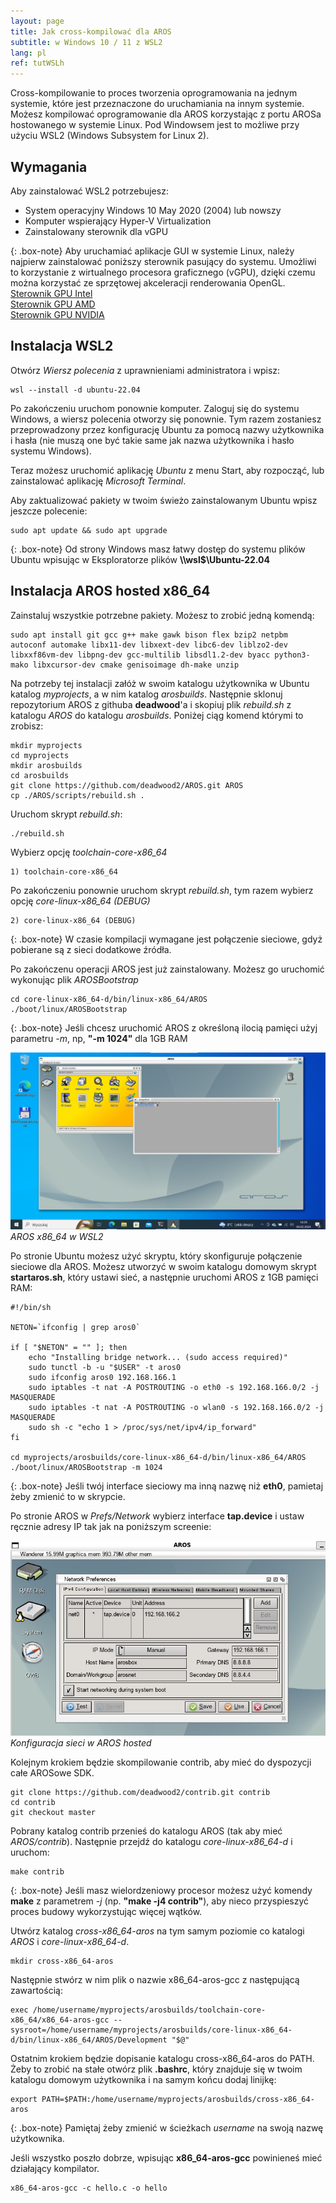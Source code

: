 ```yaml
---
layout: page
title: Jak cross-kompilować dla AROS
subtitle: w Windows 10 / 11 z WSL2
lang: pl
ref: tutWSLh
---
```


Cross-kompilowanie to proces tworzenia oprogramowania na jednym systemie, które jest przeznaczone do uruchamiania na innym systemie. Możesz kompilować oprogramowanie dla AROS korzystając z portu AROSa hostowanego w systemie Linux. Pod Windowsem jest to możliwe przy użyciu WSL2 (Windows Subsystem for Linux 2).

## Wymagania

Aby zainstalować WSL2 potrzebujesz:
- System operacyjny Windows 10 May 2020 (2004) lub nowszy
- Komputer wspierający Hyper-V Virtualization
- Zainstalowany sterownik dla vGPU

{: .box-note}
Aby uruchamiać aplikacje GUI w systemie Linux, należy najpierw zainstalować poniższy sterownik pasujący do systemu. Umożliwi to korzystanie z wirtualnego 
procesora graficznego (vGPU), dzięki czemu można korzystać ze sprzętowej akceleracji renderowania OpenGL.  
[Sterownik GPU Intel](https://www.intel.com/content/www/us/en/download/19344/intel-graphics-windows-dch-drivers.html)  
[Sterownik GPU AMD](https://www.amd.com/en/support)  
[Sterownik GPU NVIDIA](https://www.nvidia.com/Download/index.aspx?lang=en-us)  
  
## Instalacja WSL2

Otwórz *Wiersz polecenia* z uprawnieniami administratora i wpisz:
```
wsl --install -d ubuntu-22.04
```
Po zakończeniu uruchom ponownie komputer. Zaloguj się do systemu Windows, a wiersz polecenia otworzy się ponownie. Tym razem zostaniesz przeprowadzony przez konfigurację Ubuntu za pomocą nazwy użytkownika i hasła (nie muszą one być takie same jak nazwa użytkownika i hasło systemu Windows).

Teraz możesz uruchomić aplikację *Ubuntu* z menu Start, aby rozpocząć, lub zainstalować aplikację *Microsoft Terminal*.

Aby zaktualizować pakiety w twoim świeżo zainstalowanym Ubuntu wpisz jeszcze polecenie:
```
sudo apt update && sudo apt upgrade
```

{: .box-note}
Od strony Windows masz łatwy dostęp do systemu plików Ubuntu wpisując w Eksploratorze plików **\\\wsl$\Ubuntu-22.04**

## Instalacja AROS hosted x86_64

Zainstaluj wszystkie potrzebne pakiety. Możesz to zrobić jedną komendą:
```
sudo apt install git gcc g++ make gawk bison flex bzip2 netpbm autoconf automake libx11-dev libxext-dev libc6-dev liblzo2-dev libxxf86vm-dev libpng-dev gcc-multilib libsdl1.2-dev byacc python3-mako libxcursor-dev cmake genisoimage dh-make unzip
```
Na potrzeby tej instalacji załóż w swoim katalogu użytkownika w Ubuntu katalog *myprojects*, a w nim katalog *arosbuilds*. Następnie sklonuj repozytorium AROS z githuba **deadwood**'a i skopiuj plik *rebuild.sh* z katalogu *AROS* do katalogu *arosbuilds*. Poniżej ciąg komend którymi to zrobisz:

```
mkdir myprojects
cd myprojects
mkdir arosbuilds
cd arosbuilds
git clone https://github.com/deadwood2/AROS.git AROS
cp ./AROS/scripts/rebuild.sh .
```
Uruchom skrypt *rebuild.sh*:
```
./rebuild.sh
```
Wybierz opcję *toolchain-core-x86_64*
```
1) toolchain-core-x86_64
```
Po zakończeniu ponownie uruchom skrypt *rebuild.sh*, tym razem wybierz opcję *core-linux-x86_64 (DEBUG)*
```
2) core-linux-x86_64 (DEBUG)
```

{: .box-note}
W czasie kompilacji wymagane jest połączenie sieciowe, gdyż pobierane są z sieci dodatkowe źródła.

Po zakończenu operacji AROS jest już zainstalowany. Możesz go uruchomić wykonując plik *AROSBootstrap*
```
cd core-linux-x86_64-d/bin/linux-x86_64/AROS
./boot/linux/AROSBootstrap
```

{: .box-note}
Jeśli chcesz uruchomić AROS z określoną ilocią pamięci użyj parametru *-m*, np, **"-m 1024"** dla 1GB RAM

![AROS hosted](/assets/img/aroshosted.jpg)
*AROS x86_64 w WSL2*

Po stronie Ubuntu możesz użyć skryptu, który skonfiguruje połączenie sieciowe dla AROS. Możesz utworzyć w swoim katalogu domowym skrypt **startaros.sh**, który ustawi sieć, a następnie uruchomi AROS z 1GB pamięci RAM:

```
#!/bin/sh

NETON=`ifconfig | grep aros0`

if [ "$NETON" = "" ]; then
    echo "Installing bridge network... (sudo access required)"
    sudo tunctl -b -u "$USER" -t aros0
    sudo ifconfig aros0 192.168.166.1
    sudo iptables -t nat -A POSTROUTING -o eth0 -s 192.168.166.0/2 -j MASQUERADE
    sudo iptables -t nat -A POSTROUTING -o wlan0 -s 192.168.166.0/2 -j MASQUERADE
    sudo sh -c "echo 1 > /proc/sys/net/ipv4/ip_forward"
fi

cd myprojects/arosbuilds/core-linux-x86_64-d/bin/linux-x86_64/AROS
./boot/linux/AROSBootstrap -m 1024
```

{: .box-note}
Jeśli twój interface sieciowy ma inną nazwę niż **eth0**, pamietaj żeby zmienić to w skrypcie.

Po stronie AROS w *Prefs/Network* wybierz interface **tap.device** i ustaw ręcznie adresy IP tak jak na poniższym screenie:

![Konfiguracja sieci](/assets/img/networkhosted.jpg)
*Konfiguracja sieci w AROS hosted*

Kolejnym krokiem będzie skompilowanie contrib, aby mieć do dyspozycji całe AROSowe SDK.

```
git clone https://github.com/deadwood2/contrib.git contrib
cd contrib
git checkout master
```

Pobrany katalog contrib przenieś do katalogu AROS (tak aby mieć *AROS/contrib*). Następnie przejdź do katalogu *core-linux-x86_64-d* i uruchom:
```
make contrib
```

{: .box-note}
Jeśli masz wielordzeniowy procesor możesz użyć komendy **make** z parametrem *-j* (np. **"make -j4 contrib"**), aby nieco przyspieszyć proces budowy wykorzystując więcej wątków.

Utwórz katalog *cross-x86_64-aros* na tym samym poziomie co katalogi *AROS* i *core-linux-x86_64-d*.
```
mkdir cross-x86_64-aros
```
Następnie stwórz w nim plik o nazwie x86_64-aros-gcc z następującą zawartością:
```
exec /home/username/myprojects/arosbuilds/toolchain-core-x86_64/x86_64-aros-gcc --sysroot=/home/username/myprojects/arosbuilds/core-linux-x86_64-d/bin/linux-x86_64/AROS/Development "$@"
```
Ostatnim krokiem będzie dopisanie katalogu cross-x86_64-aros do PATH. Żeby to zrobić na stałe otwórz plik **.bashrc**, który znajduje się w twoim katalogu domowym użytkownika i na samym końcu dodaj linijkę:

```
export PATH=$PATH:/home/username/myprojects/arosbuilds/cross-x86_64-aros
```

{: .box-note}
Pamiętaj żeby zmienić w ścieżkach *username* na swoją nazwę użytkownika.

Jeśli wszystko poszło dobrze, wpisując **x86_64-aros-gcc** powinieneś mieć działający kompilator.
```
x86_64-aros-gcc -c hello.c -o hello
```
